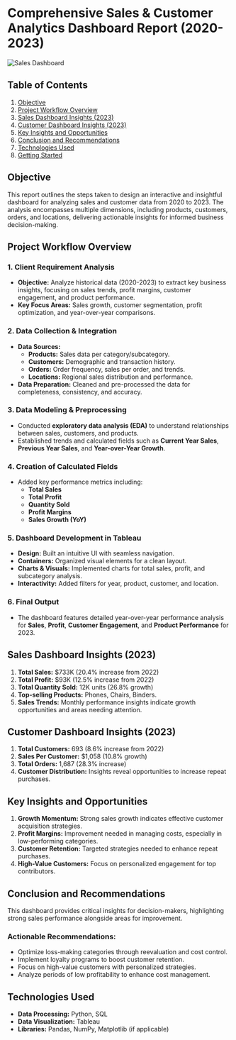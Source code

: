 # Comprehensive Sales & Customer Analytics Dashboard Report (2020-2023)

![Sales Dashboard](https://github.com/user-attachments/assets/716c933f-ce64-4ee4-99d2-de93417b530f)

## **Table of Contents**

1. [Objective](#objective)
2. [Project Workflow Overview](#project-workflow-overview)
3. [Sales Dashboard Insights (2023)](#sales-dashboard-insights-2023)
4. [Customer Dashboard Insights (2023)](#customer-dashboard-insights-2023)
5. [Key Insights and Opportunities](#key-insights-and-opportunities)
6. [Conclusion and Recommendations](#conclusion-and-recommendations)
7. [Technologies Used](#technologies-used)
8. [Getting Started](#getting-started)

## **Objective**
This report outlines the steps taken to design an interactive and insightful dashboard for analyzing sales and customer data from 2020 to 2023. The analysis encompasses multiple dimensions, including products, customers, orders, and locations, delivering actionable insights for informed business decision-making.

## **Project Workflow Overview**
### 1. Client Requirement Analysis
- **Objective:** Analyze historical data (2020-2023) to extract key business insights, focusing on sales trends, profit margins, customer engagement, and product performance.
- **Key Focus Areas:** Sales growth, customer segmentation, profit optimization, and year-over-year comparisons.

### 2. Data Collection & Integration
- **Data Sources:** 
  - **Products:** Sales data per category/subcategory.
  - **Customers:** Demographic and transaction history.
  - **Orders:** Order frequency, sales per order, and trends.
  - **Locations:** Regional sales distribution and performance.
- **Data Preparation:** Cleaned and pre-processed the data for completeness, consistency, and accuracy.

### 3. Data Modeling & Preprocessing
- Conducted **exploratory data analysis (EDA)** to understand relationships between sales, customers, and products.
- Established trends and calculated fields such as **Current Year Sales**, **Previous Year Sales**, and **Year-over-Year Growth**.

### 4. Creation of Calculated Fields
- Added key performance metrics including:
  - **Total Sales**
  - **Total Profit**
  - **Quantity Sold**
  - **Profit Margins**
  - **Sales Growth (YoY)**

### 5. Dashboard Development in Tableau
- **Design:** Built an intuitive UI with seamless navigation.
- **Containers:** Organized visual elements for a clean layout.
- **Charts & Visuals:** Implemented charts for total sales, profit, and subcategory analysis.
- **Interactivity:** Added filters for year, product, customer, and location.

### 6. Final Output
- The dashboard features detailed year-over-year performance analysis for **Sales**, **Profit**, **Customer Engagement**, and **Product Performance** for 2023.

## **Sales Dashboard Insights (2023)**

1. **Total Sales:** $733K (20.4% increase from 2022)
2. **Total Profit:** $93K (12.5% increase from 2022)
3. **Total Quantity Sold:** 12K units (26.8% growth)
4. **Top-selling Products:** Phones, Chairs, Binders.
5. **Sales Trends:** Monthly performance insights indicate growth opportunities and areas needing attention.

## **Customer Dashboard Insights (2023)**

1. **Total Customers:** 693 (8.6% increase from 2022)
2. **Sales Per Customer:** $1,058 (10.8% growth)
3. **Total Orders:** 1,687 (28.3% increase)
4. **Customer Distribution:** Insights reveal opportunities to increase repeat purchases.

## **Key Insights and Opportunities**
1. **Growth Momentum:** Strong sales growth indicates effective customer acquisition strategies.
2. **Profit Margins:** Improvement needed in managing costs, especially in low-performing categories.
3. **Customer Retention:** Targeted strategies needed to enhance repeat purchases.
4. **High-Value Customers:** Focus on personalized engagement for top contributors.

## **Conclusion and Recommendations**
This dashboard provides critical insights for decision-makers, highlighting strong sales performance alongside areas for improvement. 
### **Actionable Recommendations:**
- Optimize loss-making categories through reevaluation and cost control.
- Implement loyalty programs to boost customer retention.
- Focus on high-value customers with personalized strategies.
- Analyze periods of low profitability to enhance cost management.

## **Technologies Used**
- **Data Processing:** Python, SQL
- **Data Visualization:** Tableau
- **Libraries:** Pandas, NumPy, Matplotlib (if applicable)

